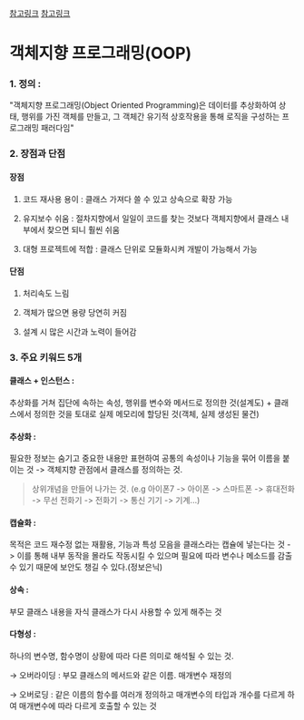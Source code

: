 [참고링크](https://jeong-pro.tistory.com/95)
[참고링크](https://evan-moon.github.io/2019/08/24/what-is-object-oriented-programming/)

# 객체지향 프로그래밍(OOP)

### 1. 정의 : 
"객체지향 프로그래밍(Object Oriented Programming)은 데이터를 추상화하여 상태, 행위를 가진 객체를 만들고, 그 객체간 유기적 상호작용을 통해 로직을 구성하는 프로그래밍 패러다임"

### 2. 장점과 단점


#### 장점
1. 코드 재사용 용이 : 클래스 가져다 쓸 수 있고 상속으로 확장 가능

2. 유지보수 쉬움 : 절차지향에서 일일이 코드를 찾는 것보다 객체지향에서 클래스 내부에서 찾으면 되니 훨씬 쉬움

3. 대형 프로젝트에 적합 : 클래스 단위로 모듈화시켜 개발이 가능해서 가능

#### 단점
1. 처리속도 느림

2. 객체가 많으면 용량 당연히 커짐

3. 설계 시 많은 시간과 노력이 들어감


### 3. 주요 키워드 5개
#### 클래스 + 인스턴스 : 
추상화를 거쳐 집단에 속하는 속성, 행위를 변수와 메서드로 정의한 것(설계도) + 클래스에서 정의한 것을 토대로 실제 메모리에 할당된 것(객체, 실제 생성된 물건)

#### 추상화 : 
필요한 정보는 숨기고 중요한 내용만 표현하여 공통의 속성이나 기능을 묶어 이름을 붙이는 것 -> 객체지향 관점에서 클래스를 정의하는 것.
> 상위개념을 만들어 나가는 것. (e.g 아이폰7 -> 아이폰 -> 스마트폰 -> 휴대전화 -> 무선 전화기 -> 전화기 -> 통신 기기 -> 기계...)

#### 캡슐화 : 
목적은 코드 재수정 없는 재활용, 기능과 특성 모음을 클래스라는 캡슐에 넣는다는 것 -> 이를 통해 내부 동작을 몰라도 작동시킬 수 있으며 필요에 따라 변수나 메소드를 감출 수 있기 때문에 보안도 챙길 수 있다.(정보은닉)

#### 상속 : 
부모 클래스 내용을 자식 클래스가 다시 사용할 수 있게 해주는 것

#### 다형성 : 
하나의 변수명, 함수명이 상황에 따라 다른 의미로 해석될 수 있는 것.

→ 오버라이딩 : 부모 클래스의 메서드와 같은 이름. 매개변수 재정의

→ 오버로딩 : 같은 이름의 함수를 여러개 정의하고 매개변수의 타입과 개수를 다르게 하여 매개변수에 따라 다르게 호출할 수 있는 것

